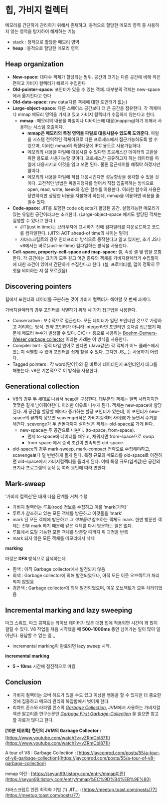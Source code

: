 # 힙, 가비지 컬렉터

메모리를 간단하게 관리하기 위해서 존재하고, 동적으로 할당한 메모리 영역 중 사용하지 않는 영역을 탐지하여 해제하는 기능

- stack : 정적으로 할당한 메모리 영역
- **heap** : 동적으로 할당한 메모리 영역

## **Heap organization**

- **New-space:** 대다수 객체가 할당되는 범위. 공간의 크기는 다른 공간에 비해 작은 편이고 가비지 컬렉터가 빠르게 수집한다
- **Old-pointer-space:** 포인터가 있을 수 있는 객체. 대부분의 객체는 new-space에서 옮겨진다고 한다
- **Old-data-space:** raw data(다른 객체에 대한 포인터가 없는)
- **Large-object-space:** 다른 스페이스 공간보다 더 큰 공간을 점유한다. 각 객체마다 mmap 메모리 영역을 가지고 있고 가비지 컬렉터가 수집하지 않는다고 한다.
  - **mmap** : 메모리의 내용을 파일이나 디바이스에 대응(mapping)하기 위해서 사용하는 시스템 호출이다.
    - **mmap은 메모리의 특정 영역을 파일로 대응시킬수 있도록 도와준다.** 파일을 시스템 전역적인 객체이므로 다른 프로세스에서 접근가능하도록 할 수 있으며, 이러한 mmap의 특징때문에 IPC 용도로 사용가능하다.
    - 메모리의 내용을 파일에 대응시킬 수 있다면 프로세스간 데이터의 교환을 위한 용도로 사용가능할 것이다. 프로세스간 공유하고자 하는 데이터를 파일에 대응시키고 이것을 읽고 쓰면 된다. 물론 접근제어를 해줘야 하겠지만 말이다.
    - 메모리의 내용을 파일에 직접 대응시킨다면 성능향상을 생각할 수 있을 것이다. 고전적인 방법은 파일지정자를 얻어서 직접 입출력하는 방식으로 open, read, write, lseek와 같은 함수를 이용한다. 이러한 함수의 사용은 당연하지만 상당한 비용을 지불해야 하는데, mmap을 이용하면 비용을 줄일수 있다.
- **Code-space:** JIT를 포함한 code objects가 할당된 공간. 실행가능한 메모리가 있는 유일한 공간이라고는 소개한다. (Large-object-space 에서도 할당된 객체는 실행할 수 있다고 한다.)
  - JIT(just in time)는 브라우저에 표시하기 전에 컴파일러를 다운로드하고 코드를 컴파일한다. (JIT와 AOT ahead-of time의 차이는 멀까)
  - 자바스크립트의 경우 인터프리터 방식으로 동작한다고 알고 있지만, 초기 JS나 v8에서는 바로(Just-in-time) 컴파일하는 방식을 사용한다.
- **Cell-space, property-cell-space and map-space:** 셀, 속성 셀 및 맵을 포함한다. 각 공간에는 크기가 모두 같고 어떤 종류의 객체를 가비지컬렉터가 수집할지에 대한 조건이 있어서 간단하게 수집한다고 한다. (셀, 프로퍼티셀, 맵이 정확히 무엇을 의미하는 지 잘 모르겠음)

## **Discovering pointers**

힙에서 포인터와 데이터를 구분하는 것이 가비지 컬렉터가 해야할 첫 번째 과제다.

가비지컬렉터의 경우 포인터를 식별하기 위해 세 가지 접근법을 사용한다.

- Conservative : 보수적으로 접근한다. 모든 데이터가 일단 포인터인 것으로 가정하고 처리하는 방식. 만약 포인터가 아니라 integer라면 포인터인 것처럼 접근했기 때문에 메모리 누수가 발생할 수 있다. C/C++ 용으로 사용하는 [Boehm-Demers-Weiser garbage collector](http://www.hpl.hp.com/personal/Hans_Boehm/gc/) 이라는 사례는 이 방식을 사용한다.
- Compiler hint : 정적 타입 언어로 한다면 (Java같은) 각 객체가 어느 클래스에서 왔는지 식별할 수 있어 포인터를 쉽게 찾을 수 있다. 그치만 JS,,,는 사용하기 어렵다.
- Tagged pointers : 각 word(단어?)의 끝 비트에 데이터인지 포인터인지 태그를 해놓는다. v8은 기본적으로 이 방식을 사용한다.

## **Generational collection**

- V8의 경우 두 세대로 나눠서 heap을 구성한다. 대부분의 객체는 일찍 사라지지만 몇몇은 길게 남아줘야한다. 이러한 이유로 나누게 된다. 객체는 new-space에 할당된다. 새 공간을 할당할 때마다 증가하는 할당 포인터가 있는데, 이 포인터가 new-space의 끝까지 닿으면 scavenge(작은 가비지컬렉터 사이클)가 돌면서 수거를 해간다. scavenge가 두 번돌때까지 살아남은 객체는 old-space로 가게 된다.
  - new-space는 두 공간으로 나뉜다. (to-space, from-space).
    - 먼저 to-space에 데이터를 채우고, 채워지면 from-space으로 swap
    - from-space 에서 승격 조건이 만족되면 old-space.
- old-space의 경우 mark-sweep, mark-compact 전략으로 수집해야하고, scavenge보다 덜 빈번하게 돌게 된다. 특정 규모의 메모리를 old-space로 이전하면 old-space에서 가비지컬렉터를 돌리게 된다. 이때 특정 규모(임계값)은 공간의 크기나 프로그램의 동작 등 여러 요인에 따라 변한다.

## **Mark-sweep**

'가비지 컬렉션’은 대개 다음 단계를 거쳐 수행

- 가비지 컬렉터는 루트(root) 정보를 수집하고 이를 ‘mark(기억)’
- 루트가 참조하고 있는 모든 객체를 방문하고 이것들을 ‘mark’
- mark 된 모든 객체에 방문하고 *그 객체들이* 참조하는 객체도 mark. 한번 방문한 객체는 전부 mark 하기 때문에 같은 객체를 다시 방문하는 일은 없다.
- 루트에서 도달 가능한 모든 객체를 방문할 때까지 위 과정을 반복
- mark 되지 않은 모든 객체를 메모리에서 삭제

**marking**

마킹은 **DFS** 방식으로 탐색하는데

- 흰색 : 아직 Garbage collector에서 발견되지 않음
- 회색 : Garbage collector에 의해 발견되었으나, 아직 모든 이웃 오브젝트가 처리되지 않았음
- 검은색 : Garbage collector에 의해 발견되었으며, 이웃 오브젝트가 모두 처리되었음

## **Incremental marking and lazy sweeping**

마크 스위프, 마크 콤팩트는 라이브 데이터가 많은 대형 힙에 적용되면 시간이 꽤 많이 걸릴 수 있다. V8 작업을 처음 시작했을 때 **500-1000ms** 동안 넘어가는 일이 많이 일어난다. 용납할 수 없는 일,,,

- incremental marking이 완료되면 lazy sweep 시작.

**incremental marking**

- **5 ~ 10ms** 시간에 점진적으로 마킹

## **Conclusion**

- 가비지 컬렉터는 오버 헤드가 있을 수도 있고 이상한 행동을 할 수 있지만
  더 중요한 것에 집중하고 메모리 관리의 복잡함에서 벗어게 한다.
- 리차드 존스와 라파엘 린스의 _[Garbage Collection](http://www.amazon.com/Garbage-Collection-Algorithms-Automatic-Management/dp/0471941484)_, JVM에서 사용하는 가비지컬렉션 알고리즘 연구논문인 _[Garbage First Garbage-Collection](http://citeseerx.ist.psu.edu/viewdoc/download?doi=10.1.1.63.6386&rep=rep1&type=pdf)_ 을 읽으면 참고할 자료가 많다고 한다.

**[10분 테코톡] 👌던의 JVM의 Garbage Collector :** [https://www.youtube.com/watch?v=vZRmCbl871I](https://www.youtube.com/watch?v=vZRmCbl871I)

A tour of V8 : Garbage Collection : [https://jayconrod.com/posts/55/a-tour-of-v8-garbage-collection](https://jayconrod.com/posts/55/a-tour-of-v8-garbage-collection)

mmap 이란 : [https://seyun99.tistory.com/entry/mmap이란](https://seyun99.tistory.com/entry/mmap%EC%9D%B4%EB%9E%80)

자바스크립트 엔진 최적화 기법 (1) JIT… : [https://meetup.toast.com/posts/77](https://meetup.toast.com/posts/77)
